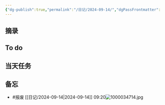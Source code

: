 ```yaml
---
{"dg-publish":true,"permalink":"/日记/2024-09-14/","dgPassFrontmatter":true}
---
```



## 摘录


## To do


## 当天任务



## 备忘
- #报废 [[日记/2024-09-14\|2024-09-14]] 09:20![1000034714.jpg](/img/user/%E9%99%84%E4%BB%B6/1000034714.jpg)

